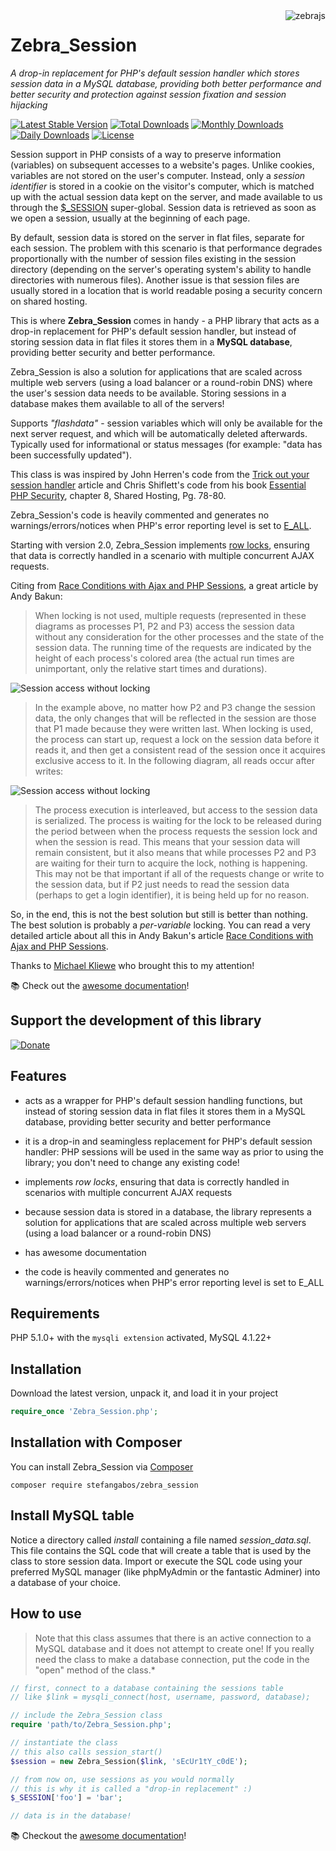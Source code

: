 <img src="https://github.com/stefangabos/zebrajs/blob/master/docs/images/logo.png" alt="zebrajs" align="right">

# Zebra_Session

*A drop-in replacement for PHP's default session handler which stores session data in a MySQL database, providing both better performance and better security and protection against session fixation and session hijacking*

[![Latest Stable Version](https://poser.pugx.org/stefangabos/zebra_session/v/stable)](https://packagist.org/packages/stefangabos/zebra_session) [![Total Downloads](https://poser.pugx.org/stefangabos/zebra_session/downloads)](https://packagist.org/packages/stefangabos/zebra_session) [![Monthly Downloads](https://poser.pugx.org/stefangabos/zebra_session/d/monthly)](https://packagist.org/packages/stefangabos/zebra_session) [![Daily Downloads](https://poser.pugx.org/stefangabos/zebra_session/d/daily)](https://packagist.org/packages/stefangabos/zebra_session) [![License](https://poser.pugx.org/stefangabos/zebra_session/license)](https://packagist.org/packages/stefangabos/zebra_session)

Session support in PHP consists of a way to preserve information (variables) on subsequent accesses to a website's pages. Unlike cookies, variables are not stored on the user's computer. Instead, only a *session identifier* is stored in a cookie on the visitor's computer, which is matched up with the actual session data kept on the server, and made available to us through the [$_SESSION](http://www.php.net/manual/en/reserved.variables.session.php) super-global. Session data is retrieved as soon as we open a session, usually at the beginning of each page.

By default, session data is stored on the server in flat files, separate for each session. The problem with this scenario is that performance degrades proportionally with the number of session files existing in the session directory (depending on the server's operating system's ability to handle directories with numerous files). Another issue is that session files are usually stored in a location that is world readable posing a security concern on shared hosting.

This is where **Zebra_Session** comes in handy - a PHP library that acts as a drop-in replacement for PHP's default session handler, but instead of storing session data in flat files it stores them in a **MySQL database**, providing better security and better performance.

Zebra_Session is also a solution for applications that are scaled across multiple web servers (using a load balancer or a round-robin DNS) where the user's session data needs to be available. Storing sessions in a database makes them available to all of the servers!

Supports *"flashdata"* - session variables which will only be available for the next server request, and which will be automatically deleted afterwards. Typically used for informational or status messages (for example: "data has been successfully updated").

This class is was inspired by John Herren's code from the [Trick out your session handler](http://devzone.zend.com/413/trick-out-your-session-handler/) article and Chris Shiflett's code from his book [Essential PHP Security](http://phpsecurity.org/code/ch08-2), chapter 8, Shared Hosting, Pg. 78-80.

Zebra_Session's code is heavily commented and generates no warnings/errors/notices when PHP's error reporting level is set to [E_ALL](http://www.php.net/manual/en/function.error-reporting.php).

Starting with version 2.0, Zebra_Session implements [row locks](http://dev.mysql.com/doc/refman/5.0/en/miscellaneous-functions.html#function_get-lock), ensuring that data is correctly handled in a scenario with multiple concurrent AJAX requests.

Citing from [Race Conditions with Ajax and PHP Sessions](http://thwartedefforts.org/2006/11/11/race-conditions-with-ajax-and-php-sessions/), a great article by Andy Bakun:

> When locking is not used, multiple requests (represented in these diagrams as processes P1, P2 and P3) access the session data without any consideration for the other processes and the state of the session data. The running time of the requests are indicated by the height of each process's colored area (the actual run times are unimportant, only the relative start times and durations).

![Session access without locking](http://stefangabos.ro/wp-content/uploads/2011/04/session-access-without-locking.png)

> In the example above, no matter how P2 and P3 change the session data, the only changes that will be reflected in the session are those that P1 made because they were written last. When locking is used, the process can start up, request a lock on the session data before it reads it, and then get a consistent read of the session once it acquires exclusive access to it. In the following diagram, all reads occur after writes:

![Session access without locking](http://stefangabos.ro/wp-content/uploads/2011/04/session-access-with-locking.png)

> The process execution is interleaved, but access to the session data is serialized. The process is waiting for the lock to be released during the period between when the process requests the session lock and when the session is read. This means that your session data will remain consistent, but it also means that while processes P2 and P3 are waiting for their turn to acquire the lock, nothing is happening. This may not be that important if all of the requests change or write to the session data, but if P2 just needs to read the session data (perhaps to get a login identifier), it is being held up for no reason.

So, in the end, this is not the best solution but still is better than nothing. The best solution is probably a *per-variable* locking. You can read a very detailed article about all this in Andy Bakun's article [Race Conditions with Ajax and PHP Sessions](http://thwartedefforts.org/2006/11/11/race-conditions-with-ajax-and-php-sessions/).

Thanks to [Michael Kliewe](http://www.phpgangsta.de/) who brought this to my attention!

:books: Check out the [awesome documentation](https://stefangabos.github.io/Zebra_Session/Zebra_Session/Zebra_Session.html)!

## Support the development of this library

[![Donate](https://www.paypalobjects.com/en_US/i/btn/btn_donate_LG.gif)](https://www.paypal.com/cgi-bin/webscr?cmd=_s-xclick&hosted_button_id=8J7UKSA7G6372)

## Features

- acts as a wrapper for PHP's default session handling functions, but instead of storing session data in flat files it stores them in a MySQL database, providing better security and better performance

- it is a drop-in and seamingless replacement for PHP's default session handler: PHP sessions will be used in the same way as prior to using the library; you don't need to change any existing code!

- implements *row locks*, ensuring that data is correctly handled in scenarios with multiple concurrent AJAX requests

- because session data is stored in a database, the library represents a solution for applications that are scaled across multiple web servers (using a load balancer or a round-robin DNS)

- has awesome documentation

- the code is heavily commented and generates no warnings/errors/notices when PHP's error reporting level is set to E_ALL

## Requirements

PHP 5.1.0+ with the `mysqli extension` activated, MySQL 4.1.22+

## Installation

Download the latest version, unpack it, and load it in your project

```php
require_once 'Zebra_Session.php';
```

## Installation with Composer

You can install Zebra_Session via [Composer](https://packagist.org/packages/stefangabos/zebra_session)

```
composer require stefangabos/zebra_session
```

## Install MySQL table

Notice a directory called *install* containing a file named *session_data.sql*. This file contains the SQL code that will create a table that is used by the class to store session data. Import or execute the SQL code using your preferred MySQL manager (like phpMyAdmin or the fantastic Adminer) into a database of your choice.

## How to use

> Note that this class assumes that there is an active connection to a MySQL database and it does not attempt to create one! If you really need the class to make a database connection, put the code in the "open" method of the class.*

```php
// first, connect to a database containing the sessions table
// like $link = mysqli_connect(host, username, password, database);

// include the Zebra_Session class
require 'path/to/Zebra_Session.php';

// instantiate the class
// this also calls session_start()
$session = new Zebra_Session($link, 'sEcUr1tY_c0dE');

// from now on, use sessions as you would normally
// this is why it is called a "drop-in replacement" :)
$_SESSION['foo'] = 'bar';

// data is in the database!
```

 :books: Checkout the [awesome documentation](https://stefangabos.github.io/Zebra_Session/Zebra_Session/Zebra_Session.html)!